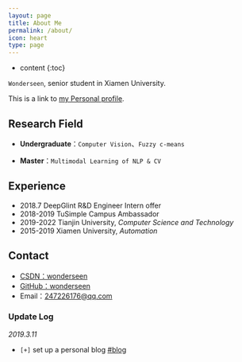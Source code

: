 ```yaml
---
layout: page
title: About Me
permalink: /about/
icon: heart
type: page
---
```


* content
{:toc}


`Wonderseen`, senior student in Xiamen University.

This is a link to [my Personal profile](https://github.com/wonderseen/wonderseen.github.io/blob/master/CV-wonderseen.pdf).

## Research Field

* **Undergraduate**：`Computer Vision`、`Fuzzy c-means`

* **Master**：`Multimodal Learning of NLP & CV`

## Experience

* 2018.7    DeepGlint R&D Engineer Intern offer
* 2018-2019 TuSimple Campus Ambassador
* 2019-2022 Tianjin University, *Computer Science and Technology*
* 2015-2019 Xiamen University, *Automation*

## Contact

* [CSDN：wonderseen](https://blog.csdn.net/wonderseen/)
* [GitHub：wonderseen](https://github.com/wonderseen)
* Email：247226176@qq.com

### Update Log

*2019.3.11*

- `[+]` set up a personal blog [#blog](https://wonderseen.github.io/)
